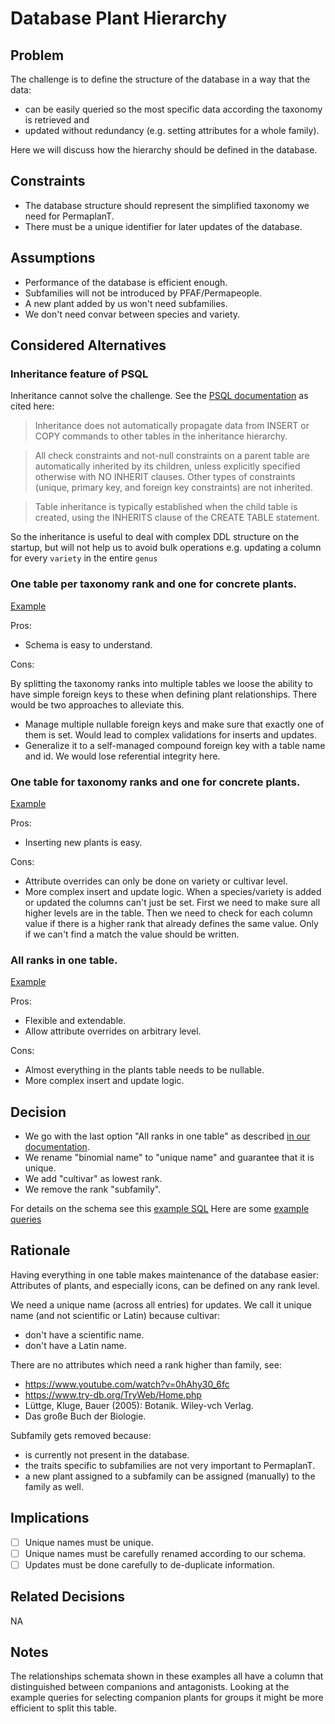 # Database Plant Hierarchy

## Problem

The challenge is to define the structure of the database in a way that the data:

- can be easily queried so the most specific data according the taxonomy is retrieved and
- updated without redundancy (e.g. setting attributes for a whole family).

Here we will discuss how the hierarchy should be defined in the database.

## Constraints

- The database structure should represent the simplified taxonomy we need for PermaplanT.
- There must be a unique identifier for later updates of the database.

## Assumptions

- Performance of the database is efficient enough.
- Subfamilies will not be introduced by PFAF/Permapeople.
- A new plant added by us won't need subfamilies.
- We don't need convar between species and variety.

## Considered Alternatives

### Inheritance feature of PSQL

Inheritance cannot solve the challenge.
See the [PSQL documentation](https://www.postgresql.org/docs/current/ddl-inherit.html) as cited here:

> Inheritance does not automatically propagate data from INSERT or COPY commands to other tables in the inheritance hierarchy.

> All check constraints and not-null constraints on a parent table are automatically inherited by its children, unless explicitly specified otherwise with NO INHERIT clauses. Other types of constraints (unique, primary key, and foreign key constraints) are not inherited.

> Table inheritance is typically established when the child table is created, using the INHERITS clause of the CREATE TABLE statement.

So the inheritance is useful to deal with complex DDL structure on the startup, but will not help us to avoid bulk operations e.g. updating a column for every `variety` in the entire `genus`

### One table per taxonomy rank and one for concrete plants.

[Example](example_migrations/one-table-per-taxonomy)

Pros:

- Schema is easy to understand.

Cons:

By splitting the taxonomy ranks into multiple tables we loose the ability to have simple foreign keys to these when defining plant relationships.
There would be two approaches to alleviate this.

- Manage multiple nullable foreign keys and make sure that exactly one of them is set.
  Would lead to complex validations for inserts and updates.
- Generalize it to a self-managed compound foreign key with a table name and id.
  We would lose referential integrity here.

### One table for taxonomy ranks and one for concrete plants.

[Example](example_migrations/taxonomy-ranks-and-concrete-plants)

Pros:

- Inserting new plants is easy.

Cons:

- Attribute overrides can only be done on variety or cultivar level.
- More complex insert and update logic.
  When a species/variety is added or updated the columns can't just be set.
  First we need to make sure all higher levels are in the table.
  Then we need to check for each column value if there is a higher rank that already defines the same value.
  Only if we can't find a match the value should be written.

### All ranks in one table.

[Example](example_migrations/normalized-plants-and-ranks)

Pros:

- Flexible and extendable.
- Allow attribute overrides on arbitrary level.

Cons:

- Almost everything in the plants table needs to be nullable.
- More complex insert and update logic.

## Decision

- We go with the last option "All ranks in one table" as described [in our documentation](/doc/database/hierarchy.md).
- We rename "binomial name" to "unique name" and guarantee that it is unique.
- We add "cultivar" as lowest rank.
- We remove the rank "subfamily".

For details on the schema see this [example SQL](example_migrations/normalized-plants-and-ranks/2023-04-07-130215_plant_relationships/up.sql)
Here are some [example queries](example_migrations/normalized-plants-and-ranks/example_queries.sql)

## Rationale

Having everything in one table makes maintenance of the database easier:
Attributes of plants, and especially icons, can be defined on any rank level.

We need a unique name (across all entries) for updates.
We call it unique name (and not scientific or Latin) because cultivar:

- don't have a scientific name.
- don't have a Latin name.

There are no attributes which need a rank higher than family, see:

- https://www.youtube.com/watch?v=0hAhy30_6fc
- https://www.try-db.org/TryWeb/Home.php
- Lüttge, Kluge, Bauer (2005): Botanik. Wiley-vch Verlag.
- Das große Buch der Biologie.

Subfamily gets removed because:

- is currently not present in the database.
- the traits specific to subfamilies are not very important to PermaplanT.
- a new plant assigned to a subfamily can be assigned (manually) to the family as well.

## Implications

- [ ] Unique names must be unique.
- [ ] Unique names must be carefully renamed according to our schema.
- [ ] Updates must be done carefully to de-duplicate information.

## Related Decisions

NA

## Notes

The relationships schemata shown in these examples all have a column that distinguished between companions and antagonists.
Looking at the example queries for selecting companion plants for groups it might be more efficient to split this table.
